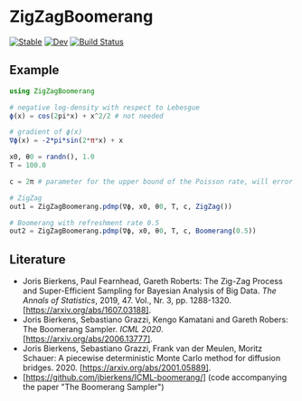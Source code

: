 # ZigZagBoomerang

[![Stable](https://img.shields.io/badge/docs-stable-blue.svg)](https://mschauer.github.io/ZigZagBoomerang.jl/stable)
[![Dev](https://img.shields.io/badge/docs-dev-blue.svg)](https://mschauer.github.io/ZigZagBoomerang.jl/dev/index.html)
[![Build Status](https://travis-ci.com/mschauer/ZigZagBoomerang.jl.svg?branch=master)](https://travis-ci.com/mschauer/ZigZagBoomerang.jl)

## Example
```julia
using ZigZagBoomerang

# negative log-density with respect to Lebesgue
ϕ(x) = cos(2pi*x) + x^2/2 # not needed

# gradient of ϕ(x)
∇ϕ(x) = -2*pi*sin(2*π*x) + x

x0, θ0 = randn(), 1.0
T = 100.0

c = 2π # parameter for the upper bound of the Poisson rate, will error if too small

# ZigZag
out1 = ZigZagBoomerang.pdmp(∇ϕ, x0, θ0, T, c, ZigZag())

# Boomerang with refreshment rate 0.5
out2 = ZigZagBoomerang.pdmp(∇ϕ, x0, θ0, T, c, Boomerang(0.5))
```

## Literature

* Joris Bierkens, Paul Fearnhead, Gareth Roberts: The Zig-Zag Process and Super-Efficient Sampling for Bayesian Analysis of Big Data. *The Annals of Statistics*, 2019, 47. Vol., Nr. 3, pp. 1288-1320. [https://arxiv.org/abs/1607.03188].
* Joris Bierkens, Sebastiano Grazzi, Kengo Kamatani and Gareth Robers: The Boomerang Sampler. *ICML 2020*. [https://arxiv.org/abs/2006.13777].
* Joris Bierkens, Sebastiano Grazzi, Frank van der Meulen, Moritz Schauer: A piecewise deterministic Monte Carlo method for diffusion bridges.  2020. [https://arxiv.org/abs/2001.05889].
* [https://github.com/jbierkens/ICML-boomerang/] (code accompanying the paper "The Boomerang Sampler")
